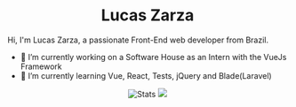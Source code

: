 <!--
**lucaszarza/lucaszarza** is a ✨ _special_ ✨ repository because its `README.md` (this file) appears on your GitHub profile.

Here are some ideas to get you started:

- 🔭 I’m currently working on a Software House with the VueJs Framework
- 🌱 I’m currently learning Vue, React, Tests, jQuery and Blade(Laravel)
- 👯 I’m looking to collaborate on ...
- 🤔 I’m looking for help with ...
- 💬 Ask me about ...
- 📫 How to reach me: ...
- 😄 Pronouns: ...
- ⚡ Fun fact: ...
-->

<h1 align="center">Lucas Zarza</h1>

Hi, I'm Lucas Zarza, a passionate Front-End web developer from Brazil.

- 🔭 I’m currently working on a Software House as an Intern with the VueJs Framework 
- 🌱 I’m currently learning Vue, React, Tests, jQuery and Blade(Laravel)

<p align="center"> 
	<a href="https://www.linkedin.com/in/lucaszarza/>" 
		  <img src="https://img.shields.io/badge/-LinkedIn-blue?style=flat&logo=Linkedin&logoColor=white&link=https://www.linkedin.com/in/lucaszarza/" alt="Linkedin badge" />
	</a>
</p>

<p align="center">
  <img src="https://github-readme-stats.vercel.app/api?username=lucaszarza&hide=prs" alt="Stats" />
  <img src="https://github-readme-stats.vercel.app/api/top-langs/?username=lucaszarza&layout=compact" />
</p>
